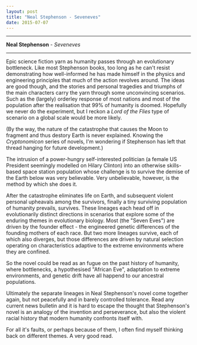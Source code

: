 ```yaml
---
layout: post
title: "Neal Stephenson - Seveneves"
date: 2015-07-07
---
```


***
<b>Neal Stephenson</b> - _Seveneves_

***

Epic science fiction yarn as humanity passes through an evolutionary bottleneck.  Like most Stephenson books, too long as he can't resist demonstrating how well-informed he has made himself in the physics and engineering principles that much of the action revolves around.  The ideas are good though, and the stories and personal tragedies and triumphs of the main characters carry the yarn through some unconvincing scenarios.  Such as the (largely) orderley response of most nations and most of the population after the realisation that 99% of humanity is doomed.  Hopefully we never do the experiment, but I reckon a _Lord of the Flies_ type of scenario on a global scale would be more likely.

(By the way, the nature of the catastrophe that causes the Moon to fragment and thus destory Earth is never explained.  Knowing the _Cryptonomicon_ series of novels, I'm wondering if Stephenson has left that thread hanging for future development.)

The intrusion of a power-hungry self-interested politician (a female US President seemingly modelled on Hilary Clinton) into an otherwise skills-based space station population whose challenge is to survive the demise of the Earth below was very believable. Very unbelievable, however, is the method by which she does it.

After the catastrophe eliminates life on Earth, and subsequent violent personal upheavals among the survivors, finally a tiny surviving population of humanity prevails, survives.  These lineages each head off in evolutionarily distinct directions in scenarios that explore some of the enduring themes in evolutionary biology.  Most (the "Seven Eves") are driven by the founder effect  - the engineered genetic differences of the founding mothers of each race.  But two more lineages survive, each of which also diverges, but those differences are driven by natural selection operating on characteristics adaptive to the extreme environments where they are confined. 

So the novel could be read as an fugue on the past history of humanity, where bottlenecks, a hypothesised "African Eve", adaptation to extreme environments, and genetic drift have all happend to our ancestral populations.  

Ultimately the separate lineages in Neal Stephenson's novel come together again, but not peacefully and in barely controlled tolerance.  Read any current news bulletin and it is hard to escape the thought that Stephenson's novel is an analogy of the invention and perseverance, but also the violent racial history that modern humanity confronts itself with.

For all it's faults, or perhaps because of them, I often find myself thinking back on different themes.  A very good read.

